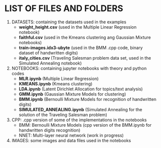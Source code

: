 <h1> LIST OF FILES AND FOLDERS </h1>
<ol>
<li>DATASETS: containing the datasets used in the examples
<ul>
<li><b>weight_height.csv</b> (used in the Multiple Linear Regression notebook)</li>
<li><b>faithful.csv</b> (used in the Kmeans clustering ang Gaussian Mixture notebooks)</li>
<li><b>train-images.idx3-ubyte</b> (used in the BMM .cpp code, binary dataset of handwritten digits)</li>
<li><b>italy_cities.csv</b> (Traveling Salesman problem data set, used in the Simulated Annealing notebook)</li>
</ul>
</li>
<li>NOTEBOOKS: containing jupyter notebooks with theory and python codes
<ul>
<li><b>MLR.ipynb</b> (Multiple Linear Regression)</li>
<li><b>KMEANS.ipynb</b> (Kmeans clustering)</li>
<li><b>LDA.ipynb</b> (Latent Dirichlet Allocation for topics/text analysis)</li>
<li><b>GMM.ipynb</b> (Gaussian Mixture Models for clustering)</li>
<li><b>BMM.ipynb</b> (Bernoulli Mixture Models for recognition of handwritten digits)</li>
<li><b>SIMULATED_ANNEALING.ipynb</b> (Simulated Annealing for the solution of the Traveling Salesman problem)</li>
</ul>
</li>
<li>CPP: .cpp version of some of the implementations in the notebooks
<ul>
<li>BMM: Bernoulli Mixture Models (cpp version of the BMM.ipynb for handwritten digits recognition)</li>
<li>NNET: Multi-layer neural network (work in progress)</li>
</ul>
</li>
<li>IMAGES: some images and data files used in the notebooks</li>
</ol>
